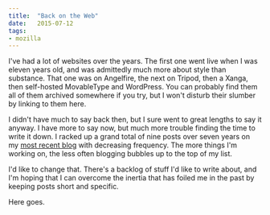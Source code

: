 ```yaml
---
title:  "Back on the Web"
date:   2015-07-12
tags:
- mozilla
---
```


I've had a lot of websites over the years. The first one went live when I was eleven years old, and was admittedly much more about style than substance. That one was on Angelfire, the next on Tripod, then a Xanga, then self-hosted MovableType and WordPress. You can probably find them all of them archived somewhere if you try, but I won't disturb their slumber by linking to them here.

I didn't have much to say back then, but I sure went to great lengths to say it anyway. I have more to say now, but much more trouble finding the time to write it down. I racked up a grand total of nine posts over seven years on my [most recent blog](http://bholley.wordpress.com) with decreasing frequency. The more things I'm working on, the less often blogging bubbles up to the top of my list.

I'd like to change that. There's a backlog of stuff I'd like to write about, and I'm hoping that I can overcome the inertia that has foiled me in the past by keeping posts short and specific.

Here goes.
